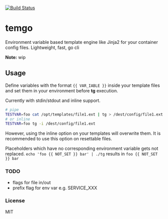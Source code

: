 [![Build Status](https://travis-ci.org/malud/temgo.svg?branch=master)](https://travis-ci.org/malud/temgo)
# temgo
Environment variable based template engine like Jinja2 for your container config files. Lightweight, fast, go cli

**Note:** wip

## Usage

Define variables with the format `{{ VAR_IABLE }}` inside your template files and set them in your environment before **tg** execution.

Currently with stdin/stdout and inline support.
 
 ```bash
# pipe
TESTVAR=foo cat /opt/templates/file1.ext | tg > /dest/config/file1.ext
# or inline
TESTVAR=foo tg -i /dest/config/file1.ext
 ```
 
However, using the inline option on your templates will overwrite them.
It is recommended to use this option on resettable files.

Placeholders which have no corresponding environment variable gets not replaced.
`echo 'foo {{ NOT_SET }} bar' | ./tg` results in `foo {{ NOT_SET }} bar`

### TODO
* flags for file in/out
* prefix flag for env var e.g. SERVICE_XXX

### License

MIT
